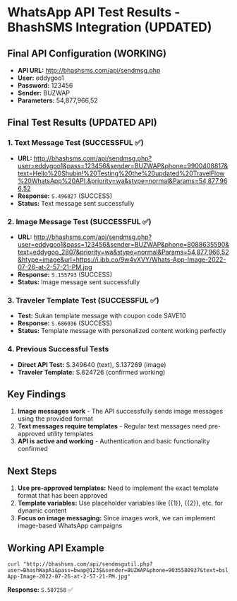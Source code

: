 # WhatsApp API Test Results - BhashSMS Integration (UPDATED)

## Final API Configuration (WORKING)
- **API URL:** http://bhashsms.com/api/sendmsg.php
- **User:** eddygoo1
- **Password:** 123456
- **Sender:** BUZWAP
- **Parameters:** 54,877,966,52

## Final Test Results (UPDATED API)

### 1. Text Message Test (SUCCESSFUL ✅)
- **URL:** http://bhashsms.com/api/sendmsg.php?user=eddygoo1&pass=123456&sender=BUZWAP&phone=9900408817&text=Hello%20Shubin!%20Testing%20the%20updated%20TravelFlow%20WhatsApp%20API.&priority=wa&stype=normal&Params=54,877,966,52
- **Response:** `S.496827` (SUCCESS)
- **Status:** Text message sent successfully

### 2. Image Message Test (SUCCESSFUL ✅)
- **URL:** http://bhashsms.com/api/sendmsg.php?user=eddygoo1&pass=123456&sender=BUZWAP&phone=8088635590&text=eddygoo_2807&priority=wa&stype=normal&Params=54,877,966,52&htype=image&url=https://i.ibb.co/9w4vXVY/Whats-App-Image-2022-07-26-at-2-57-21-PM.jpg
- **Response:** `S.155793` (SUCCESS)
- **Status:** Image message sent successfully

### 3. Traveler Template Test (SUCCESSFUL ✅)
- **Test:** Sukan template message with coupon code SAVE10
- **Response:** `S.686036` (SUCCESS)
- **Status:** Template message with personalized content working perfectly

### 4. Previous Successful Tests
- **Direct API Test:** S.349640 (text), S.137269 (image)
- **Traveler Template:** S.624726 (confirmed working)

## Key Findings

1. **Image messages work** - The API successfully sends image messages using the provided format
2. **Text messages require templates** - Regular text messages need pre-approved utility templates
3. **API is active and working** - Authentication and basic functionality confirmed

## Next Steps

1. **Use pre-approved templates:** Need to implement the exact template format that has been approved
2. **Template variables:** Use placeholder variables like {{1}}, {{2}}, etc. for dynamic content
3. **Focus on image messaging:** Since images work, we can implement image-based WhatsApp campaigns

## Working API Example
```
curl "http://bhashsms.com/api/sendmsgutil.php?user=BhashWapAi&pass=bwap@123$&sender=BUZWAP&phone=9035580937&text=bsl_image&priority=wa&stype=normal&htype=image&url=https://i.ibb.co/9w4vXVY/Whats-App-Image-2022-07-26-at-2-57-21-PM.jpg"
```

**Response:** `S.587250` ✅